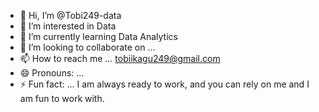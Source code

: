 - 👋 Hi, I’m @Tobi249-data
- 👀 I’m interested in Data
- 🌱 I’m currently learning Data Analytics 
- 💞️ I’m looking to collaborate on ...
- 📫 How to reach me ... tobiikagu249@gmail.com 
- 😄 Pronouns: ...
- ⚡ Fun fact: ... I am always ready to work, and you can rely on me and I am fun to work with.

<!---
Tobi249-data/Tobi249-data is a ✨ special ✨ repository because its `README.md` (this file) appears on your GitHub profile.
You can click the Preview link to take a look at your changes.
--->
